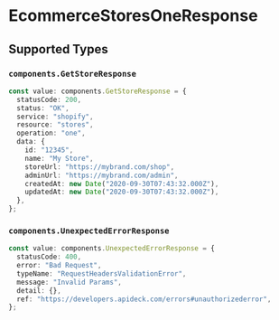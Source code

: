 # EcommerceStoresOneResponse


## Supported Types

### `components.GetStoreResponse`

```typescript
const value: components.GetStoreResponse = {
  statusCode: 200,
  status: "OK",
  service: "shopify",
  resource: "stores",
  operation: "one",
  data: {
    id: "12345",
    name: "My Store",
    storeUrl: "https://mybrand.com/shop",
    adminUrl: "https://mybrand.com/admin",
    createdAt: new Date("2020-09-30T07:43:32.000Z"),
    updatedAt: new Date("2020-09-30T07:43:32.000Z"),
  },
};
```

### `components.UnexpectedErrorResponse`

```typescript
const value: components.UnexpectedErrorResponse = {
  statusCode: 400,
  error: "Bad Request",
  typeName: "RequestHeadersValidationError",
  message: "Invalid Params",
  detail: {},
  ref: "https://developers.apideck.com/errors#unauthorizederror",
};
```

